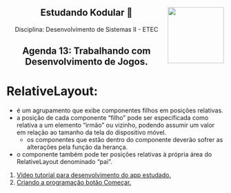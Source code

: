 <div align="center">
<a href="https://github.com/monicaquintal" target="_blank"><img align="right" height="130" src="https://cdn.jsdelivr.net/gh/devicons/devicon/icons/php/php-plain.svg" /></a>
<h2>Estudando Kodular 🤳</h2>
<p>Disciplina: Desenvolvimento de Sistemas II - ETEC</p>
</div>

<div id="agenda06" align="center">
<h2>Agenda 13: Trabalhando com Desenvolvimento de Jogos.</h2>
</div>

# RelativeLayout:

- é um agrupamento que exibe componentes filhos em posições relativas.
- a posição de cada componente “filho” pode ser especificada como relativa a um elemento “irmão” ou vizinho, podendo assumir um valor em relação ao tamanho da tela do dispositivo móvel.
  - os componentes que estão dentro do componente deverão sofrer as alterações pela função da herança.
- o componente também pode ter posições relativas à própria área do RelativeLayout denominado
“pai”.

1. [Vídeo tutorial para desenvolvimento do app estudado.](https://www.youtube.com/watch?v=0Hvzz694dmI)
2. [Criando a programação botão Começar.](https://www.youtube.com/watch?v=jSWXxwjJ_uo)